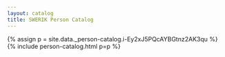 ```yaml
---
layout: catalog
title: SWERIK Person Catalog
---
```

{% assign p = site.data._person-catalog.i-Ey2xJ5PQcAYBGtnz2AK3qu %}
{% include person-catalog.html p=p %}

